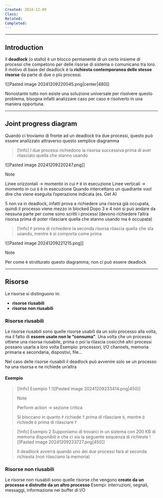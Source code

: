 ```yaml
---
Created: 2024-12-09
Class: 
Related: 
Completed:
---
```

---
## Introduction
Il **deadlock** (o stallo) è un blocco permanente di un certo insieme di processi che competono per delle risorse di sistema o comunicano tra loro.
Il motivo di base del deadlock è la **richiesta contemporanea delle stesse risorse** da parte di due o più processi.

![[Pasted image 20241209220045.png|center|480]]

Nonostante tutto non esiste una soluzione universale per risolvere questo problema, bisogna infatti analizzare caso per caso e risolverlo in una maniera opportuna.

---
## Joint progress diagram
Quando ci troviamo di fronte ad un deadlock tra due processi, questo può essere analizzato attraverso questo semplice diagramma

>[!info] I due processi richiedono la risorsa successiva prima di aver rilasciato quella che stanno usando

![[Pasted image 20241209220247.png]]

>[!note]
>Linee orizzontali → momento in cui `P` è in esecuzione
>Linee verticali → momento in cui `Q` è in esecuzione
>Quando intercettano un quadrante vuol dire che viene eseguita l’operazione indicata (es. Get A)
>
>5 non va in deadlock, infatti prova a richiedere una risorsa già occupata, quindi il processo viene mezzo in blocked
>Dopo 3 e 4 non si può andare da nessuna parte per come sono scritti i processi (devono richiedere l’altra risorsa prima di poter rilasciare quella che stanno usando ma è occupata)


>[!info] `P` prima di richiedere la seconda risorsa rilascia quella che sta usando, mentre `B` si comporta come prima

![[Pasted image 20241209221215.png]]

>[!note]
>Per come è strutturato questo diagramma, non ci può essere deadlock

---
## Risorse
Le risorse si distinguono in:
- **risorse riusabili**
- **risorse non riusabili**

### Risorse riusabili
Le risorse riusabili sono quelle risorse usabili da un solo processo alla volta, ma il fatto di **essere usate non le “consuma”**. Una volta che un processo ottiene una risorsa riusabile, prima o poi la rilascia cosicché altri processi possano usarla a loro volta
Esempio: processori, I/O channels, memoria primaria e secondaria, dispostivi, file…

Nel caso delle risorse riusabili il deadlock può avvenire solo se un processo ha una risorsa e ne richiede un’altra
#### Esempio
>[!info] Esempio 1
>![[Pasted image 20241209233414.png|450]]
>
>>[!note]
>>Perform action → sezione critica
>
>Si bloccano in quanto `P` richiede `T` prima di rilasciare `D`, mentre `Q` richiede `D` prima di rilasciare `T`

>[!info] Esempio 2
>Supponiamo di trovarci in un sistema con $200\text{ KB}$ di memoria disponibili e che ci sia la seguente sequenza di richieste
>![[Pasted image 20241209233727.png|450]]
>
>Il deadlock avverrà quando uno dei due processi farà al seconda richiesta (non rilasciano la memoria)

### Risorse non riusabili
Le risorse non riusabili sono quelle risorse che vengono **create da un processo e distrutte da un altro processo**
Esempi: interruzioni, segnali, messaggi, informazione nei buffer di I/O